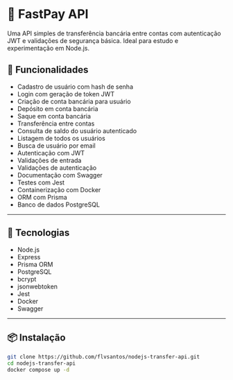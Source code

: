 # 💸 FastPay API

Uma API simples de transferência bancária entre contas com autenticação JWT e validações de segurança básica. Ideal para estudo e experimentação em Node.js.

## 🚀 Funcionalidades

- Cadastro de usuário com hash de senha
- Login com geração de token JWT
- Criação de conta bancária para usuário
- Depósito em conta bancária
- Saque em conta bancária
- Transferência entre contas
- Consulta de saldo do usuário autenticado
- Listagem de todos os usuários
- Busca de usuário por email
- Autenticação com JWT
- Validações de entrada
- Validações de autenticação
- Documentação com Swagger
- Testes com Jest
- Containerização com Docker
- ORM com Prisma
- Banco de dados PostgreSQL

---

## 🧰 Tecnologias

- Node.js
- Express
- Prisma ORM
- PostgreSQL
- bcrypt
- jsonwebtoken
- Jest
- Docker
- Swagger

---

## 📦 Instalação

```bash
git clone https://github.com/flvsantos/nodejs-transfer-api.git
cd nodejs-transfer-api
docker compose up -d
```

